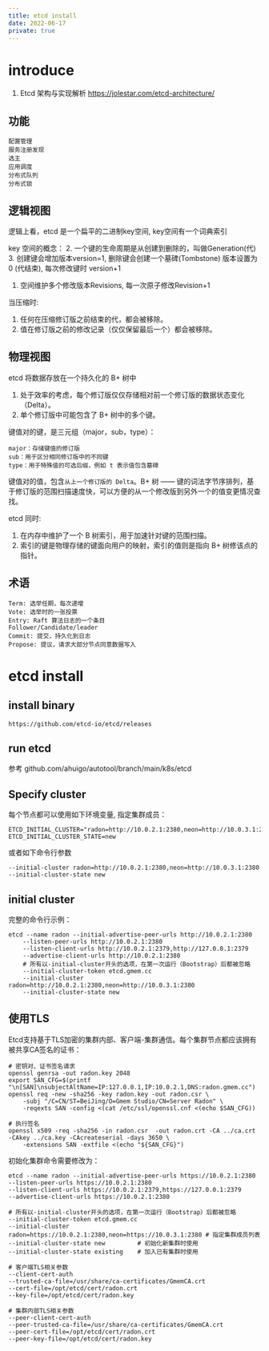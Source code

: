 ```yaml
---
title: etcd install
date: 2022-06-17
private: true
---
```

# introduce
1. Etcd 架构与实现解析 https://jolestar.com/etcd-architecture/

## 功能
    配置管理
    服务注册发现
    选主
    应用调度
    分布式队列
    分布式锁

## 逻辑视图
逻辑上看，etcd 是一个扁平的二进制key空间, key空间有一个词典索引

key 空间的概念：
2. 一个键的生命周期是从创建到删除的，叫做Generation(代)
3. 创建键会增加版本version=1, 删除键会创建一个墓碑(Tombstone) 版本设置为0 (代结束), 每次修改键时 version+1
1. 空间维护多个修改版本Revisions, 每一次原子修改Revision+1

当压缩时:
1. 任何在压缩修订版之前结束的代，都会被移除。
2. 值在修订版之前的修改记录（仅仅保留最后一个）都会被移除。

## 物理视图
etcd 将数据存放在一个持久化的 B+ 树中
1. 处于效率的考虑，每个修订版仅仅存储相对前一个修订版的数据状态变化（Delta）。
2. 单个修订版中可能包含了 B+ 树中的多个键。

键值对的键，是三元组（major，sub，type）：

    major：存储键值的修订版
    sub：用于区分相同修订版中的不同键
    type：用于特殊值的可选后缀，例如 t 表示值包含墓碑

键值对的值，包含`从上一个修订版的 Delta`。B+ 树 —— 键的词法字节序排列，基于修订版的范围扫描速度快，可以方便的从一个修改版到另外一个的值变更情况查找。

etcd 同时:
1. 在内存中维护了一个 B 树索引，用于加速针对键的范围扫描。
2. 索引的键是物理存储的键面向用户的映射，索引的值则是指向 B+ 树修该点的指针。

## 术语

    Term: 选举任期，每次递增
    Vote: 选举时的一张投票
    Entry: Raft 算法日志的一个条目
    Follower/Candidate/leader
    Commit: 提交，持久化到日志
    Propose: 提议，请求大部分节点同意数据写入

# etcd install
## install binary
    https://github.com/etcd-io/etcd/releases

## run etcd
参考 github.com/ahuigo/autotool/branch/main/k8s/etcd

## Specify cluster
每个节点都可以使用如下环境变量, 指定集群成员：

    ETCD_INITIAL_CLUSTER="radon=http://10.0.2.1:2380,neon=http://10.0.3.1:2380"
    ETCD_INITIAL_CLUSTER_STATE=new

或者如下命令行参数

    --initial-cluster radon=http://10.0.2.1:2380,neon=http://10.0.3.1:2380
    --initial-cluster-state new

## initial cluster
完整的命令行示例：

    etcd --name radon --initial-advertise-peer-urls http://10.0.2.1:2380
        --listen-peer-urls http://10.0.2.1:2380
        --listen-client-urls http://10.0.2.1:2379,http://127.0.0.1:2379
        --advertise-client-urls http://10.0.2.1:2380
        # 所有以-initial-cluster开头的选项，在第一次运行（Bootstrap）后都被忽略
        --initial-cluster-token etcd.gmem.cc
        --initial-cluster radon=http://10.0.2.1:2380,neon=http://10.0.3.1:2380
        --initial-cluster-state new

## 使用TLS

Etcd支持基于TLS加密的集群内部、客户端-集群通信。每个集群节点都应该拥有被共享CA签名的证书：

    # 密钥对、证书签名请求
    openssl genrsa -out radon.key 2048
    export SAN_CFG=$(printf "\n[SAN]\nsubjectAltName=IP:127.0.0.1,IP:10.0.2.1,DNS:radon.gmem.cc")
    openssl req -new -sha256 -key radon.key -out radon.csr \
        -subj "/C=CN/ST=BeiJing/O=Gmem Studio/CN=Server Radon" \
        -reqexts SAN -config <(cat /etc/ssl/openssl.cnf <(echo $SAN_CFG))

    # 执行签名
    openssl x509 -req -sha256 -in radon.csr  -out radon.crt -CA ../ca.crt -CAkey ../ca.key -CAcreateserial -days 3650 \
        -extensions SAN -extfile <(echo "${SAN_CFG}")

初始化集群命令需要修改为：

    etcd --name radon --initial-advertise-peer-urls https://10.0.2.1:2380
    --listen-peer-urls https://10.0.2.1:2380
    --listen-client-urls https://10.0.2.1:2379,https://127.0.0.1:2379
    --advertise-client-urls https://10.0.2.1:2380

    # 所有以-initial-cluster开头的选项，在第一次运行（Bootstrap）后都被忽略
    --initial-cluster-token etcd.gmem.cc
    --initial-cluster radon=https://10.0.2.1:2380,neon=https://10.0.3.1:2380 # 指定集群成员列表
    --initial-cluster-state new         # 初始化新集群时使用  
    --initial-cluster-state existing    # 加入已有集群时使用 

    # 客户端TLS相关参数
    --client-cert-auth 
    --trusted-ca-file=/usr/share/ca-certificates/GmemCA.crt
    --cert-file=/opt/etcd/cert/radon.crt
    --key-file=/opt/etcd/cert/radon.key

    # 集群内部TLS相关参数
    --peer-client-cert-auth
    --peer-trusted-ca-file=/usr/share/ca-certificates/GmemCA.crt
    --peer-cert-file=/opt/etcd/cert/radon.crt
    --peer-key-file=/opt/etcd/cert/radon.key